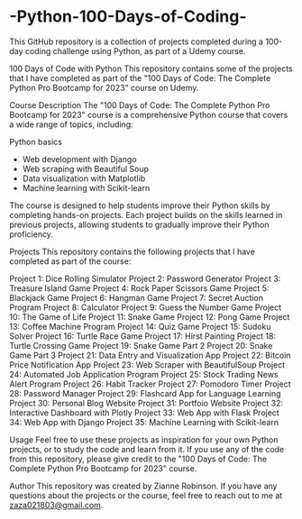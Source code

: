 # -Python-100-Days-of-Coding-
 This GitHub repository is a collection of projects completed during a 100-day coding challenge using Python, as part of a Udemy course.
 
100 Days of Code with Python
This repository contains some of the projects that I have completed as part of the "100 Days of Code: The Complete Python Pro Bootcamp for 2023" course on Udemy.

Course Description
The "100 Days of Code: The Complete Python Pro Bootcamp for 2023" course is a comprehensive Python course that covers a wide range of topics, including:

Python basics
- Web development with Django
- Web scraping with Beautiful Soup
- Data visualization with Matplotlib
- Machine learning with Scikit-learn

The course is designed to help students improve their Python skills by completing hands-on projects. Each project builds on the skills learned in previous projects, allowing students to gradually improve their Python proficiency.

Projects
This repository contains the following projects that I have completed as part of the course:

Project 1: Dice Rolling Simulator
Project 2: Password Generator
Project 3: Treasure Island Game
Project 4: Rock Paper Scissors Game
Project 5: Blackjack Game
Project 6: Hangman Game
Project 7: Secret Auction Program
Project 8: Calculator
Project 9: Guess the Number Game
Project 10: The Game of Life
Project 11: Snake Game
Project 12: Pong Game
Project 13: Coffee Machine Program
Project 14: Quiz Game
Project 15: Sudoku Solver
Project 16: Turtle Race Game
Project 17: Hirst Painting
Project 18: Turtle Crossing Game
Project 19: Snake Game Part 2
Project 20: Snake Game Part 3
Project 21: Data Entry and Visualization App
Project 22: Bitcoin Price Notification App
Project 23: Web Scraper with BeautifulSoup
Project 24: Automated Job Application Program
Project 25: Stock Trading News Alert Program
Project 26: Habit Tracker
Project 27: Pomodoro Timer
Project 28: Password Manager
Project 29: Flashcard App for Language Learning
Project 30: Personal Blog Website
Project 31: Portfoio Website
Project 32: Interactive Dashboard with Plotly
Project 33: Web App with Flask
Project 34: Web App with Django
Project 35: Machine Learning with Scikit-learn

Usage
Feel free to use these projects as inspiration for your own Python projects, or to study the code and learn from it. If you use any of the code from this repository, please give credit to the "100 Days of Code: The Complete Python Pro Bootcamp for 2023" course.

Author
This repository was created by Zianne Robinson. If you have any questions about the projects or the course, feel free to reach out to me at zaza021803@gmail.com.
